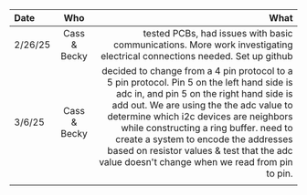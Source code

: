 | Date | Who | What |
|:-----|:--------:|------:|
| 2/26/25 | Cass & Becky| tested PCBs, had issues with basic communications. More work investigating electrical connections needed. Set up github |
|  3/6/25  | Cass & Becky   | decided to change from a 4 pin protocol to a 5 pin protocol. Pin 5 on the left hand side is adc in, and pin 5 on the right hand side is add out. We are using the  the adc value to determine which i2c devices are neighbors while constructing a ring buffer. need to create a system to encode the addresses based on resistor values & test that the adc value doesn't change when we read from pin to pin. |
|   |  |    |
